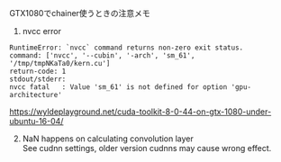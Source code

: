 GTX1080でchainer使うときの注意メモ  

1. nvcc error  
```
RuntimeError: `nvcc` command returns non-zero exit status. 
command: ['nvcc', '--cubin', '-arch', 'sm_61', '/tmp/tmpNKaTa0/kern.cu']
return-code: 1
stdout/stderr: 
nvcc fatal   : Value 'sm_61' is not defined for option 'gpu-architecture'
```
https://wyldeplayground.net/cuda-toolkit-8-0-44-on-gtx-1080-under-ubuntu-16-04/  

2. NaN happens on calculating convolution layer  
See cudnn settings, older version cudnns may cause wrong effect.  

